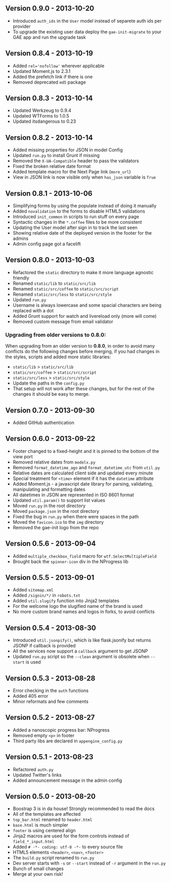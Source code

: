 Version 0.9.0 - 2013-10-20
--------------------------
- Introduced `auth_ids` in the `User` model instead of separete auth ids per provider
- To upgrade the existing user data deploy the `gae-init-migrate` to your GAE app and run the upgrade task

Version 0.8.4 - 2013-10-19
--------------------------
- Added `rel='nofollow'` wherever applicable
- Updated Moment.js to 2.3.1
- Added the prefetch link if there is one
- Removed deprecated `md5` package

Version 0.8.3 - 2013-10-14
--------------------------
- Updated Werkzeug to 0.9.4
- Updated WTForms to 1.0.5
- Updated itsdangerous to 0.23

Version 0.8.2 - 2013-10-14
--------------------------
- Added missing properties for JSON in model Config
- Updated `run.py` to install Grunt if missing
- Removed the `X-UA-Compatible` header to pass the validators
- Fixed the broken relative date format
- Added template macro for the Next Page link (`more_url`)
- View in JSON link is now visible only when `has_json` variable is `True`

Version 0.8.1 - 2013-10-06
--------------------------
- Simplifying forms by using the populate instead of doing it manually
- Added `novalidation` to the forms to disable HTML5 validations
- Introduced `init_common` in scripts to run stuff on every page
- Syntactic changes in the `*.coffee` files to be more consistent
- Updating the User model after sign in to track the last seen
- Showing relative date of the deployed version in the footer for the admins
- Admin config page got a facelift

Version 0.8.0 - 2013-10-03
--------------------------
- Refactored the `static` directory to make it more language agnostic friendly
- Renamed `static/lib` to `static/src/lib`
- Renamed `static/src/coffee` to `static/src/script`
- Renamed `static/src/less` to `static/src/style`
- Updated `run.py`
- Username is always lowercase and some spacial characters are being replaced
  with a dot
- Added Grunt support for watch and livereload only (more will come)
- Removed custom message from email validator

### Upgrading from older versions to 0.8.0:

When upgrading from an older version to **0.8.0**, in order to avoid many
conflicts do the following changes before merging, if you had changes in the
styles, scripts and added more static libraries:

- `static/lib` > `static/src/lib`
- `static/src/coffee` > `static/src/script`
- `static/src/less` > `static/src/style`
- Update the paths in the `config.py`
- That setup will not work after these changes, but for the rest of the
  changes it should be easy to merge.

Version 0.7.0 - 2013-09-30
--------------------------
- Added GitHub authentication

Version 0.6.0 - 2013-09-22
--------------------------
- Footer changed to a fixed-height and it is pinned to the bottom of the
  view port
- Removed relative dates from `modelx.py`
- Removed `format_datetime_ago` and `format_datetime_utc` from `util.py`
- Relative dates are calculated client side and updated every minute
- Special treatment for `<time>` element if it has the `datetime` attribute
- Added Moment.js - a javascript date library for parsing, validating,
  manipulating and formatting dates
- All datetimes in JSON are represented in ISO 8601 format
- Updated `util.param()` to support list values
- Moved `run.py` in the root directory
- Moved `package.json` in the root directory
- Fixed the bug in `run.py` when there were spaces in the path
- Moved the `favicon.ico` to the `img` directory
- Removed the gae-init logo from the repo

Version 0.5.6 - 2013-09-04
--------------------------
- Added `multiple_checkbox_field` macro for `wtf.SelectMultipleField`
- Brought back the `spinner-icon` div in the NProgress lib

Version 0.5.5 - 2013-09-01
--------------------------
- Added `sitemap.xml`
- Added `/signin/*/` in `robots.txt`
- Added `util.slugify` function into Jinja2 templates
- For the welcome logo the slugified name of the brand is used
- No more custom brand names and logos in forks, to avoid conflicts

Version 0.5.4 - 2013-08-30
--------------------------
- Introduced `util.jsonpify()`, which is like flask.jsonify but returns JSONP
  if callback is provided
- All the services now support a `callback` argument to get JSONP
- Updated `run.py` script so the `--clean` argument is obsolete when `--start`
  is used

Version 0.5.3 - 2013-08-28
--------------------------
- Error checking in the `auth` functions
- Added 405 error
- Minor reformats and few comments

Version 0.5.2 - 2013-08-27
--------------------------
- Added a nanoscopic progress bar: NProgress
- Removed empty `<p>` in footer
- Third party libs are declared in `appengine_config.py`

Version 0.5.1 - 2013-08-23
--------------------------
- Refactored `auth.py`
- Updated Twitter's links
- Added announcement message in the admin config

Version 0.5.0 - 2013-08-20
--------------------------
- Boostrap 3 is in da house! Strongly recommended to read the docs
- All of the templates are affected
- `top_bar.html` renamed to `header.html`
- `base.html` is much simpler
- `footer` is using centered align
- Jinja2 macros are used for the form controls instead of `field_*_input.html`
- Added `# -*- coding: utf-8 -*-` to every source file
- HTML5 elements `<header>`, `<nav>`, `<footer>`
- The `build.py` script renamed to `run.py`
- Dev server starts with `-s` or `--start` instead of `-r` argument in the
  `run.py`
- Bunch of small changes
- Merge at your own risk!
